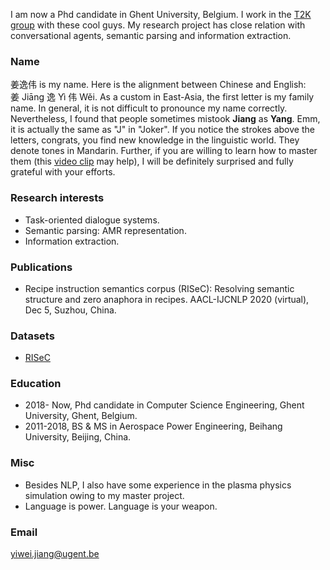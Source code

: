 I am now a Phd candidate in Ghent University, Belgium. I work in the [T2K group](https://ugentt2k.github.io/) with these cool guys. My research project has close relation with conversational agents, semantic parsing and information extraction.

### Name
姜逸伟 is my name. Here is the alignment between Chinese and English:<br>姜 Jiāng 逸 Yì 伟 Wěi. As a custom in East-Asia, the first letter is my family name. In general, it is not difficult to pronounce my name correctly. 
Nevertheless, I found that people sometimes mistook **Jiang** as **Yang**. Emm, it is actually the same as "J" in "Joker". 
If you notice the strokes above the letters, congrats, you find new knowledge in the linguistic world. They denote tones in Mandarin.
Further, if you are willing to learn how to master them (this [video clip](https://youtu.be/Wo13IvKqb4Y) may help), I will be definitely surprised and fully grateful with your efforts.

### Research interests
- Task-oriented dialogue systems.
- Semantic parsing: AMR representation.
- Information extraction.

### Publications
- Recipe instruction semantics corpus (RISeC): Resolving semantic structure and zero anaphora in recipes. AACL-IJCNLP 2020 (virtual), Dec 5, Suzhou, China.

### Datasets
- [RISeC](https://github.com/YiweiJiang2015/RISeC)

### Education
- 2018- Now, Phd candidate in Computer Science Engineering, Ghent University, Ghent, Belgium.
- 2011-2018, BS & MS in Aerospace Power Engineering, Beihang University, Beijing, China.


### Misc
- Besides NLP, I also have some experience in the plasma physics simulation owing to my master project. 
- Language is power. Language is your weapon.

### Email
yiwei.jiang@ugent.be
